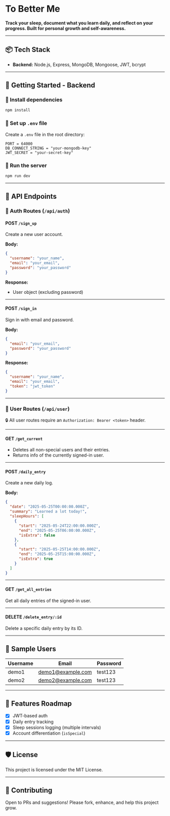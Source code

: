 # To Better Me

**Track your sleep, document what you learn daily, and reflect on your progress. Built for personal growth and self-awareness.**

---

## 📦 Tech Stack

- **Backend:** Node.js, Express, MongoDB, Mongoose, JWT, bcrypt

---

## 🚀 Getting Started - Backend

### 🔧 Install dependencies

```bash
npm install
````

### 📂 Set up `.env` file

Create a `.env` file in the root directory:

```env
PORT = 64000
DB_CONNECT_STRING = "your-mongodb-key"
JWT_SECRET = "your-secret-key"
```

### 🚴 Run the server

```bash
npm run dev
```

---

## 📑 API Endpoints

### 🔐 Auth Routes (`/api/auth`)

#### POST `/sign_up`

Create a new user account.

**Body:**

```json
{
  "username": "your_name",
  "email": "your_email",
  "password": "your_password"
}
```

**Response:**

* User object (excluding password)

---

#### POST `/sign_in`

Sign in with email and password.

**Body:**

```json
{
  "email": "your_email",
  "password": "your_password"
}
```

**Response:**

```json
{
  "username": "your_name",
  "email": "your_email",
  "token": "jwt_token"
}
```

---

### 👤 User Routes (`/api/user`)

🔒 All user routes require an `Authorization: Bearer <token>` header.

---

#### GET `/get_current`

* Deletes all non-special users and their entries.
* Returns info of the currently signed-in user.

---

#### POST `/daily_entry`

Create a new daily log.

**Body:**

```json
{
  "date": "2025-05-25T00:00:00.000Z",
  "summary": "Learned a lot today!",
  "sleepHours": [
    {
      "start": "2025-05-24T22:00:00.000Z",
      "end": "2025-05-25T06:00:00.000Z",
      "isExtra": false
    },
    {
      "start": "2025-05-25T14:00:00.000Z",
      "end": "2025-05-25T15:00:00.000Z",
      "isExtra": true
    }
  ]
}
```

---

#### GET `/get_all_entries`

Get all daily entries of the signed-in user.

---

#### DELETE `/delete_entry/:id`

Delete a specific daily entry by its ID.

---

## 🧪 Sample Users

| Username | Email                                         | Password |
| -------- | --------------------------------------------- | -------- |
| demo1    | [demo1@example.com](mailto:demo1@example.com) | test123  |
| demo2    | [demo2@example.com](mailto:demo2@example.com) | test123  |

---

## 🧠 Features Roadmap

* [x] JWT-based auth
* [x] Daily entry tracking
* [x] Sleep sessions logging (multiple intervals)
* [x] Account differentiation (`isSpecial`)

---

## 🛡️ License

This project is licensed under the MIT License.

---

## 🙌 Contributing

Open to PRs and suggestions! Please fork, enhance, and help this project grow.
